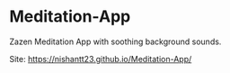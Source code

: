 # Meditation-App
Zazen
Meditation App with soothing background sounds.

Site: https://nishantt23.github.io/Meditation-App/
 
